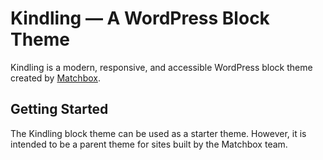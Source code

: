 # Kindling — A WordPress Block Theme

Kindling is a modern, responsive, and accessible WordPress block theme created by [Matchbox](https://matchboxdesigngroup.com).

## Getting Started

The Kindling block theme can be used as a starter theme. However, it is intended to be a parent theme for sites built by the Matchbox team.
